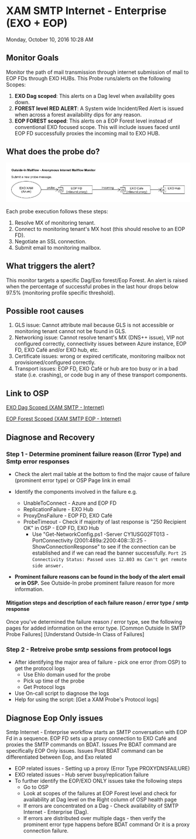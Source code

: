 # XAM SMTP Internet - Enterprise (EXO + EOP)
Monday, October 10, 2016
10:28 AM
 
## Monitor Goals
Monitor the path of mail transmission through internet submission of mail to EOP FDs through EXO HUBs. This Probe runs/alerts on the following Scopes:
1. **EXO Dag scoped**: This alerts on a Dag level when availability goes down.
2. **FOREST level RED ALERT**: A System wide Incident/Red Alert is issued when across a forest availability dips for any reason.
3. **EOP FOREST scoped**: This alerts on a EOP Forest level instead of conventional EXO focused scope. This will include issues faced until EOP FD successfully proxies the incoming mail to EXO HUB. 
 
## What does the probe do?

![](./assets/mailflow-image.jpg)

Each probe execution follows these steps:
1. Resolve MX of monitoring tenant.
2. Connect to monitoring tenant's MX host (this should resolve to an EOP FD).
3. Negotiate an SSL connection.
4. Submit email to monitoring mailbox.
 
## What triggers the alert?
This monitor targets a specific Dag/Exo forest/Eop Forest. An alert is raised when the percentage of successful probes in the last hour drops below 97.5% (monitoring profile specific threshold).
 
## Possible root causes
1. GLS issue: Cannot attribute mail because GLS is not accessible or monitoring tenant cannot not be found in GLS.
2. Networking issue: Cannot resolve tenant's MX (DNS++ issue), VIP not configured correctly, connectivity issues between Azure instance, EOP FD, EXO Café and/or EXO hub, etc.
3. Certificate issues: wrong or expired certificate, monitoring mailbox not provisioned/configured correctly.
4. Transport issues: EOP FD, EXO Café or hub are too busy or in a bad state (i.e. crashing), or code bug in any of these transport components.
 
## Link to OSP
[EXO Dag Scoped (XAM SMTP - Internet)](https://o365pulse.office.net/enterprisedashboard?probe=SMTP%20Internet%20-%20Enterprise&environment=Prod&scope=*.*.*)
 
[EOP Forest Scoped (XAM SMTP EOP - Internet)](https://o365pulse.office.net/enterprisedashboard?probe=SMTP%20Internet%20-%20Enterprise%20EOP&environment=Prod&scope=*.*.*)
 
## Diagnose and Recovery
### Step 1 - Determine prominent failure reason (Error Type) and Smtp error responses
* Check the alert mail table at the bottom to find the major cause of failure (prominent error type) or OSP Page link in email
* Identify the components involved in the failure e.g. 
    * UnableToConnect - Azure and EOP FD
    * ReplicationFailure - EXO Hub
    * ProxyDnsFailure - EOP FD, EXO Café
    * ProbeTimeout - Check if majority of last response is "250 Recipient OK" in OSP - EOP FD, EXO Hub
        * Use "Get-NetworkConfig.ps1 -Server CY1USG02FT013 -PortConnectivity (2001:489a:2200:408::3):25 -ShowConnectionResponse" to see if the connection can be established and if we can read the banner successfully.
  `Port 25 Connectivity Status: Passed uses 12.803 ms Can't get remote side answer.`
 
* **Prominent failure reasons can be found in the body of the alert email or in OSP.** See Outside-In probe prominent failure reason for more information.
 
#### Mitigation steps and description of each failure reason / error type / smtp response
Once you've determined the failure reason / error type, see the following pages for added information on the error type.
[Common Outside In SMTP Probe Failures]
[Understand Outside-In Class of Failures]
 
### Step 2 - Retreive probe smtp sessions from protocol logs
* After identifying the major area of failure - pick one error (from OSP) to get the protocol logs
    * Use Ehlo domain used for the probe
    * Pick up time of the probe 
    * Get Protocol logs
* Use On-call script to diagnose the logs 
* Help for using the script: [Get a XAM Probe's Protocol logs]
 
 
## Diagnose Eop Only issues
 
Smtp Internet - Enterprise workflow starts an SMTP conversation with EOP Fd in a sequence. EOP FD sets up a proxy connection to EXO Café and proxies the SMTP commands on BDAT. 
Issues Pre BDAT command are specifically EOP Only issues. 
Issues Post BDAT command can be differentiated between Eop, and Exo related
* EOP related issues - Setting up a proxy (Error Type PROXYDNSFAILURE) 
* EXO related issues - Hub server busy/replication failure
* To further identify the EOP/EXO ONLY issues take the following steps
    * Go to OSP
    * Look at scopes of the failures at EOP Forest level and check for availability at Dag level on the Right column of OSP health page
    * If errors are concentrated on a Dag - Check availability of SMTP Internet - Enterprise (Dag). 
    * If errors are distributed over multiple dags - then verify the prominent error type happens before BDAT command Or it is a proxy connection failure.